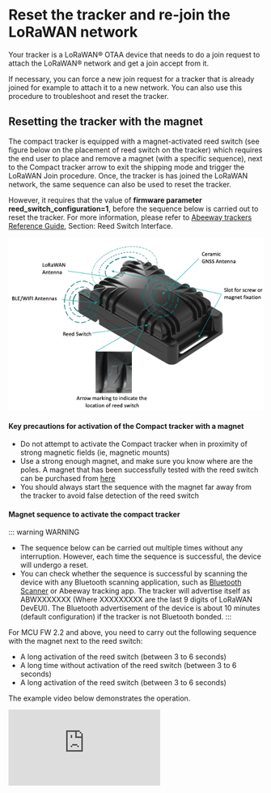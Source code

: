 
# Reset the tracker and re-join the LoRaWAN network

Your tracker is a LoRaWAN® OTAA device that needs to do a join request to attach the LoRaWAN® network and get a join accept from it.

If necessary, you can force a new join request for a tracker that is already joined for example to attach it to a new network. You can also use this procedure to troubleshoot and reset the tracker. 

## Resetting the tracker with the magnet

The compact tracker is equipped with a magnet-activated reed switch (see figure below on the placement of reed switch on the tracker) which requires the end user to place and remove a magnet (with a specific sequence), next to the Compact tracker arrow to exit the shipping mode and trigger the LoRaWAN Join procedure. Once, the tracker is has joined the LoRaWAN network, the same sequence can also be used to reset the tracker. 

However, it requires that the value of **firmware parameter reed_switch_configuration=1**, before the sequence below is carried out to reset the tracker. For more information, please refer to [Abeeway trackers Reference Guide](https://docs.thingpark.com/thingpark-location/D-Reference/DocLibrary_R/#reference-guides-and-tools), Section: Reed Switch Interface.

<img src="../../B-Feature-Topics/CompactTracker_C/images/CompactTrackerPlacement.jpg" border="0" />

#### Key precautions for activation of the Compact tracker with a magnet
* Do not attempt to activate the Compact tracker when in proximity of strong magnetic fields (ie, magnetic mounts)
* Use a strong enough magnet, and make sure you know where are the poles. A magnet that has been successfully tested with the reed switch can be purchased from [here](https://market.thingpark.com/abeeway-compact-tracker-magnets-reed-switch.html)
* You should always start the sequence with the magnet far away from the tracker to avoid false detection of the reed switch

#### Magnet sequence to activate the compact tracker
::: warning WARNING
* The sequence below can be carried out multiple times without any interruption. However, each time the sequence is successful, the device will undergo a reset.
* You can check whether the sequence is successful by scanning the device with any Bluetooth scanning application, such as [Bluetooth Scanner](https://play.google.com/store/apps/details?id=com.pzolee.bluetoothscanner&hl=fr&gl=US) or Abeeway tracking app. The tracker will advertise itself as ABWXXXXXXX (Where XXXXXXXXX are the last 9 digits of LoRaWAN DevEUI). The Bluetooth advertisement of the device is about 10 minutes (default configuration) if the tracker is not Bluetooth bonded.
:::

For MCU FW 2.2 and above, you need to carry out the following sequence with the magnet next to the reed switch:

* A long activation of the reed switch (between 3 to 6 seconds)
* A long time without activation of the reed switch (between 3 to 6 seconds)
* A long activation of the reed switch (between 3 to 6 seconds)

The example video below demonstrates the operation.
<html><iframe type="text/html" frameborder="0" allowfullscreen="1" src="https://www.youtube.com/embed/2t8zI3cbfys?" height="150px" width="300px"/></html>

## Resetting the tracker with LoRaWAN downlink

For more information on resetting the device with downlink, visit [Abeeway trackers Reference Guide](https://docs.thingpark.com/thingpark-location/D-Reference/DocLibrary_R/#reference-guides-and-tools), Section: Reset the device.

If you wish to reset the tracker with LoRaWAN downlink, there are three options:

1. **Reset the device (keeping the current configuration):** Send the downlink **ff010100** on LoRaWAN port=2 
2. **Reset the device (revert to the original config file that was flashed in the tracker):** Send the downlink **ff010101** on LoRaWAN port=2
3. **Reset the device (revert to the original config file that was flashed in the tracker and also remove Bluetooth bond):** Send the downlink **ff010102** on LoRaWAN port=2

## Resetting the tracker with Abeeway Updater

::: warning Important
* This method requires opening of the casing to access the USB port.
:::

The tracker can be reset to the factory default using Abeeeway updater. The factory default configuration can be found in the [Abeeway trackers Reference Guide](https://docs.thingpark.com/thingpark-location/D-Reference/DocLibrary_R/#reference-guides-and-tools), Chapter: Factory default Configuration.

<html>
<p>
<a href="../../D-Reference/AbeewayFirmwareUpdate_R/" style="color:teal">Abeeway Updater</a> can be used to reset the tracker to factory default if the MCU firmware update is carried out <b>without the config file</b>. The tracker is reset to factory default settings. 
</p>
</html>

<img src="../../C-Procedure-Topics/ReDoJoinRequestSB_T/images/abw_updater_factory_reset.png" width="700" border="0" />

## Resetting the tracker over CLI with tracker connected to USB port
The tracker can be reset over Command Line Interface (CLI) with the tracker connected to USB port.

::: warning Important
* This method requires opening of the casing to access the USB port.
* The instructions below are for MCU FW 2.2 and above. For older firmware versions or to know more about CLI feature, please visit [CLI Usage](../../D-Reference/UsingCLI_R)
:::

Here are the steps:

1. Connect the tracker to the USB port and open [Tera Term](https://ttssh2.osdn.jp/index.html.en) to connect to the serial port on which the tracker is connected.
2. The tracker will prompt for the password. The default password is **123**.
3. If the password is successful, the CLI will show the traces and can be used to interact with the tracker.
4. Enter the command **system reset** on the CLI console to reset the tracker without changing its existing configuration saved in the flash. The tracker will re-join LoRaWAN network.